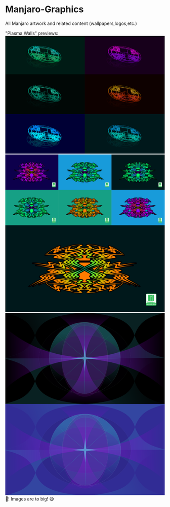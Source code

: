 # Manjaro-Graphics
All Manjaro artwork and related content (wallpapers,logos,etc.)

"Plasma Walls" previews:
![alt text](pre_images/plasma_preview.png "Preview 1")
![alt text](pre_images/plasmaz_preview.png "Preview 2")
![alt text](pre_images/plasma-core-preview.png "Preview 3")
 :shit:! Images are to big!  :sweat_smile:

